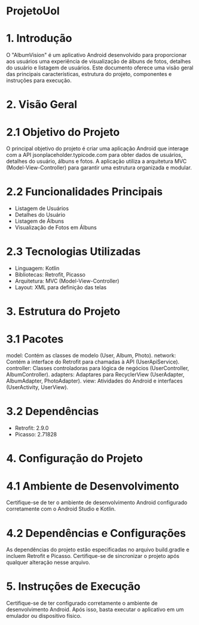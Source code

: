 # ProjetoUol
# 1. Introdução
O "AlbumVision" é um aplicativo Android desenvolvido para proporcionar aos usuários uma experiência de visualização de álbuns de fotos, detalhes do usuário e listagem de usuários. Este documento oferece uma visão geral das principais características, estrutura do projeto, componentes e instruções para execução.

# 2. Visão Geral
# 2.1 Objetivo do Projeto
O principal objetivo do projeto é criar uma aplicação Android que interage com a API jsonplaceholder.typicode.com para obter dados de usuários, detalhes do usuário, álbuns e fotos. A aplicação utiliza a arquitetura MVC (Model-View-Controller) para garantir uma estrutura organizada e modular.

# 2.2 Funcionalidades Principais
- Listagem de Usuários
- Detalhes do Usuário
- Listagem de Álbuns
- Visualização de Fotos em Álbuns
  
# 2.3 Tecnologias Utilizadas
- Linguagem: Kotlin
- Bibliotecas: Retrofit, Picasso
- Arquitetura: MVC (Model-View-Controller)
- Layout: XML para definição das telas
  
# 3. Estrutura do Projeto
# 3.1 Pacotes
model: Contém as classes de modelo (User, Album, Photo).
network: Contém a interface do Retrofit para chamadas à API (UserApiService).
controller: Classes controladoras para lógica de negócios (UserController, AlbumController).
adapters: Adaptares para RecyclerView (UserAdapter, AlbumAdapter, PhotoAdapter).
view: Atividades do Android e interfaces (UserActivity, UserView).

# 3.2 Dependências
- Retrofit: 2.9.0
- Picasso: 2.71828
  
# 4. Configuração do Projeto
# 4.1 Ambiente de Desenvolvimento
Certifique-se de ter o ambiente de desenvolvimento Android configurado corretamente com o Android Studio e Kotlin.

# 4.2 Dependências e Configurações
As dependências do projeto estão especificadas no arquivo build.gradle e incluem Retrofit e Picasso. Certifique-se de sincronizar o projeto após qualquer alteração nesse arquivo.

# 5. Instruções de Execução
Certifique-se de ter configurado corretamente o ambiente de desenvolvimento Android. Após isso, basta executar o aplicativo em um emulador ou dispositivo físico.

